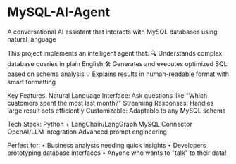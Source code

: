 # MySQL-AI-Agent
A conversational AI assistant that interacts with MySQL databases using natural language

This project implements an intelligent agent that:
🔍 Understands complex database queries in plain English
🛠️ Generates and executes optimized SQL based on schema analysis
💡 Explains results in human-readable format with smart formatting

Key Features:
Natural Language Interface: Ask questions like "Which customers spent the most last month?"
Streaming Responses: Handles large result sets efficiently
Customizable: Adaptable to any MySQL schema

Tech Stack:
Python + LangChain/LangGraph
MySQL Connector
OpenAI/LLM integration
Advanced prompt engineering

Perfect for:
• Business analysts needing quick insights
• Developers prototyping database interfaces
• Anyone who wants to "talk" to their data!
